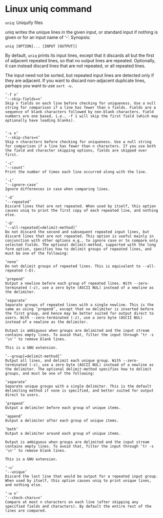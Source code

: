 # Linux uniq command 
`uniq`: Uniquify files

uniq writes the unique lines in the given input, or standard input if nothing is given or for an input name of ‘-’. Synopsis:

`uniq [OPTION]... [INPUT [OUTPUT]]`

By default, `uniq` prints its input lines, except that it discards all but the first of adjacent repeated lines, so that no output lines are repeated. Optionally, it can instead discard lines that are not repeated, or all repeated lines.

The input need not be sorted, but repeated input lines are detected only if they are adjacent. If you want to discard non-adjacent duplicate lines, perhaps you want to use `sort -u.`

```
‘-f n’
‘--skip-fields=n’
Skip n fields on each line before checking for uniqueness. Use a null string for comparison if a line has fewer than n fields. Fields are a sequence of blank characters followed by non-blank characters. Field numbers are one based, i.e., -f 1 will skip the first field (which may optionally have leading blanks).


‘-s n’
‘--skip-chars=n’
Skip n characters before checking for uniqueness. Use a null string for comparison if a line has fewer than n characters. If you use both the field and character skipping options, fields are skipped over first.

‘-c’
‘--count’
Print the number of times each line occurred along with the line.

‘-i’
‘--ignore-case’
Ignore differences in case when comparing lines.

‘-d’
‘--repeated’
Discard lines that are not repeated. When used by itself, this option causes uniq to print the first copy of each repeated line, and nothing else.

‘-D’
‘--all-repeated[=delimit-method]’
Do not discard the second and subsequent repeated input lines, but discard lines that are not repeated. This option is useful mainly in conjunction with other options e.g., to ignore case or to compare only selected fields. The optional delimit-method, supported with the long form option, specifies how to delimit groups of repeated lines, and must be one of the following:

‘none’
Do not delimit groups of repeated lines. This is equivalent to --all-repeated (-D).

‘prepend’
Output a newline before each group of repeated lines. With --zero-terminated (-z), use a zero byte (ASCII NUL) instead of a newline as the delimiter.

‘separate’
Separate groups of repeated lines with a single newline. This is the same as using ‘prepend’, except that no delimiter is inserted before the first group, and hence may be better suited for output direct to users. With --zero-terminated (-z), use a zero byte (ASCII NUL) instead of a newline as the delimiter.

Output is ambiguous when groups are delimited and the input stream contains empty lines. To avoid that, filter the input through ‘tr -s '\n'’ to remove blank lines.

This is a GNU extension.

‘--group[=delimit-method]’
Output all lines, and delimit each unique group. With --zero-terminated (-z), use a zero byte (ASCII NUL) instead of a newline as the delimiter. The optional delimit-method specifies how to delimit groups, and must be one of the following:

‘separate’
Separate unique groups with a single delimiter. This is the default delimiting method if none is specified, and better suited for output direct to users.

‘prepend’
Output a delimiter before each group of unique items.

‘append’
Output a delimiter after each group of unique items.

‘both’
Output a delimiter around each group of unique items.

Output is ambiguous when groups are delimited and the input stream contains empty lines. To avoid that, filter the input through ‘tr -s '\n'’ to remove blank lines.

This is a GNU extension.

‘-u’
‘--unique’
Discard the last line that would be output for a repeated input group. When used by itself, this option causes uniq to print unique lines, and nothing else.

‘-w n’
‘--check-chars=n’
Compare at most n characters on each line (after skipping any specified fields and characters). By default the entire rest of the lines are compared.
```
